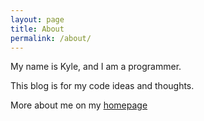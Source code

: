 ```yaml
---
layout: page
title: About
permalink: /about/
---
```


My name is Kyle, and I am a programmer.

This blog is for my code ideas and thoughts.

More about me on my [homepage](http://kylefitch.com/)
